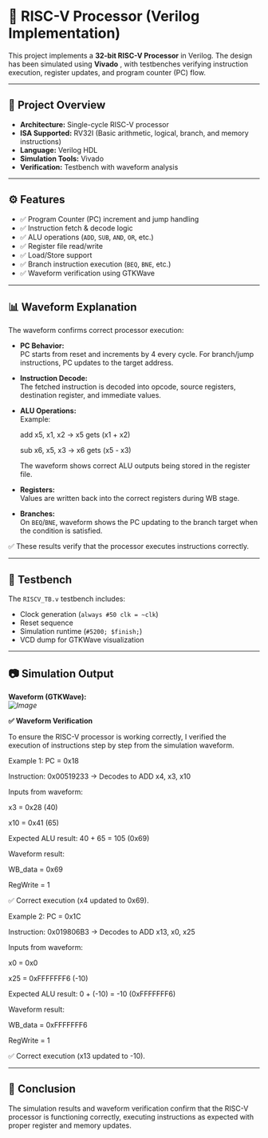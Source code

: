 # 🚀 RISC-V Processor (Verilog Implementation)  

This project implements a **32-bit RISC-V Processor** in Verilog. The design has been simulated using **Vivado** , with testbenches verifying instruction execution, register updates, and program counter (PC) flow.  

---

## 📌 Project Overview  

- **Architecture:** Single-cycle RISC-V processor  
- **ISA Supported:** RV32I (Basic arithmetic, logical, branch, and memory instructions)  
- **Language:** Verilog HDL  
- **Simulation Tools:** Vivado 
- **Verification:** Testbench with waveform analysis  

---

## ⚙️ Features  

- ✅ Program Counter (PC) increment and jump handling  
- ✅ Instruction fetch & decode logic  
- ✅ ALU operations (`ADD`, `SUB`, `AND`, `OR`, etc.)  
- ✅ Register file read/write  
- ✅ Load/Store support  
- ✅ Branch instruction execution (`BEQ`, `BNE`, etc.)  
- ✅ Waveform verification using GTKWave  

---

## 📊 Waveform Explanation  

The waveform confirms correct processor execution:  

- **PC Behavior:**  
  PC starts from reset and increments by 4 every cycle. For branch/jump instructions, PC updates to the target address.  

- **Instruction Decode:**  
  The fetched instruction is decoded into opcode, source registers, destination register, and immediate values.  

- **ALU Operations:**  
  Example:

   add x5, x1, x2 → x5 gets (x1 + x2)
  
   sub x6, x5, x3 → x6 gets (x5 - x3)

  The waveform shows correct ALU outputs being stored in the register file.  

- **Registers:**  
Values are written back into the correct registers during WB stage.  

- **Branches:**  
On `BEQ`/`BNE`, waveform shows the PC updating to the branch target when the condition is satisfied.  

✅ These results verify that the processor executes instructions correctly.  

---

## 🧪 Testbench  

The `RISCV_TB.v` testbench includes:  
- Clock generation (`always #50 clk = ~clk`)  
- Reset sequence  
- Simulation runtime (`#5200; $finish;`)  
- VCD dump for GTKWave visualization  

---

## 📷 Simulation Output  

**Waveform (GTKWave):**  
*![Image](https://github.com/user-attachments/assets/5f98194e-39f7-4b2f-a612-0b7168e4251a)*


**✅ Waveform Verification**

To ensure the RISC-V processor is working correctly, I verified the execution of instructions step by step from the simulation waveform.

Example 1: PC = 0x18

Instruction: 0x00519233 → Decodes to ADD x4, x3, x10

Inputs from waveform:

x3 = 0x28 (40)

x10 = 0x41 (65)

Expected ALU result: 40 + 65 = 105 (0x69)

Waveform result:

WB_data = 0x69

RegWrite = 1

✅ Correct execution (x4 updated to 0x69).

Example 2: PC = 0x1C

Instruction: 0x019806B3 → Decodes to ADD x13, x0, x25

Inputs from waveform:

x0 = 0x0

x25 = 0xFFFFFFF6 (-10)

Expected ALU result: 0 + (-10) = -10 (0xFFFFFFF6)

Waveform result:

WB_data = 0xFFFFFFF6

RegWrite = 1

✅ Correct execution (x13 updated to -10).
 

---  

## 📜 Conclusion

The simulation results and waveform verification confirm that the RISC-V processor is functioning correctly, executing instructions as expected with proper register and memory updates.
